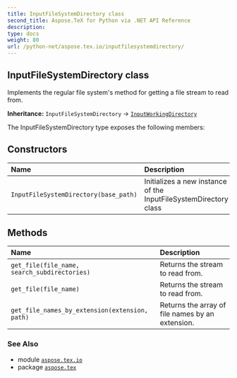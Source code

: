 ```yaml
---
title: InputFileSystemDirectory class
second_title: Aspose.TeX for Python via .NET API Reference
description: 
type: docs
weight: 80
url: /python-net/aspose.tex.io/inputfilesystemdirectory/
---
```


## InputFileSystemDirectory class

Implements the regular file system's method for getting a file stream to read from.

**Inheritance:** `InputFileSystemDirectory` → [`InputWorkingDirectory`](/tex/python-net/aspose.tex.io/inputworkingdirectory)

The InputFileSystemDirectory type exposes the following members:
## Constructors
| Name | Description |
| :- | :- |
| `InputFileSystemDirectory(base_path)` | Initializes a new instance of the InputFileSystemDirectory class |
## Methods
| Name | Description |
| :- | :- |
| `get_file(file_name, search_subdirectories)` | Returns the stream to read from. |
| `get_file(file_name)` | Returns the stream to read from. |
| `get_file_names_by_extension(extension, path)` | Returns the array of file names by an extension. |

### See Also

* module [`aspose.tex.io`](/tex/python-net/aspose.tex.io/)
* package [`aspose.tex`](/tex/python-net/)

